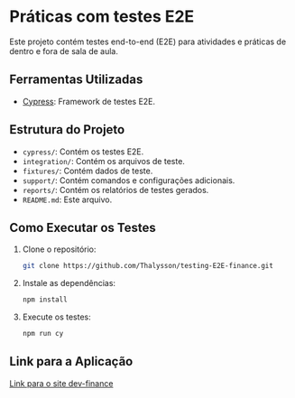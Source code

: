 # Práticas com testes E2E

Este projeto contém testes end-to-end (E2E) para atividades e práticas de dentro e fora de sala de aula.

## Ferramentas Utilizadas

- [Cypress](https://www.cypress.io/): Framework de testes E2E.

## Estrutura do Projeto

- `cypress/`: Contém os testes E2E.
- `integration/`: Contém os arquivos de teste.
- `fixtures/`: Contém dados de teste.
- `support/`: Contém comandos e configurações adicionais.
- `reports/`: Contém os relatórios de testes gerados.
- `README.md`: Este arquivo.

## Como Executar os Testes

1. Clone o repositório:
   ```bash
   git clone https://github.com/Thalysson/testing-E2E-finance.git
   ```
2. Instale as dependências:
   ```bash
   npm install
   ```
3. Execute os testes:
   ```bash
   npm run cy
   ```

## Link para a Aplicação

[Link para o site dev-finance](https://dev-finance.netlify.app/)